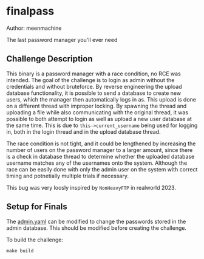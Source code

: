 # finalpass
Author: meenmachine

The last password manager you'll ever need

## Challenge Description

This binary is a password manager with a race condition, no RCE was intended. The goal of the challenge is to login as admin without the credentials and without bruteforce. By reverse engineering the upload database functionality, it is possible to send a database to create new users, which the manager then automatically logs in as. This upload is done on a different thread with improper locking. By spawning the thread and uploading a file while also communicating with the original thread, it was possible to both attempt to login as well as upload a new user database at the same time. This is due to `this->current_username` being used for logging in, both in the login thread and in the upload database thread.

The race condition is not tight, and it could be lengthened by increasing the number of users on the password manager to a larger amount, since there is a check in database thread to determine whether the uploaded database username matches any of the usernames onto the system. Although the race can be easily done with only the admin user on the system with correct timing and potnetially multiple trials if necessary.

This bug was very loosly inspired by `NonHeavyFTP` in realworld 2023.

## Setup for Finals

The [admin.yaml](static/admin.yaml) can be modified to change the passwords stored in the admin database. This should be modified before creating the challenge.

To build the challenge:

`make build`
